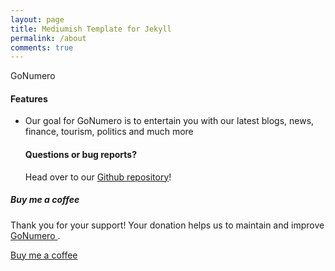 ```yaml
---
layout: page
title: Mediumish Template for Jekyll
permalink: /about
comments: true
---
```


<div class="row justify-content-between">
<div class="col-md-8 pr-5">    

<p>GoNumero</p>


<h4 id="Goal" class="mt-4">Features</h4>

<ul>
<li>Our goal for GoNumero is to entertain you with our latest blogs, news, finance, tourism, politics and much more</li>


<h4>Questions or bug reports?</h4>

Head over to our <a href="https://github.com/pcesar65/GoNumeroTEST">Github repository</a>!

</div>

<div class="col-md-4">
    
<div class="sticky-top sticky-top-80">
<h5>Buy me a coffee</h5>

<p>Thank you for your support! Your donation helps us to maintain and improve <a target="_blank" href="https://github.com/pcesar65/GoNumeroTEST">GoNumero <i class="fab fa-github"></i></a>.</p>

<a target="_blank" href="https://www.wowthemes.net/donate/" class="btn btn-danger">Buy me a coffee</a>

</div>
</div>
</div>
